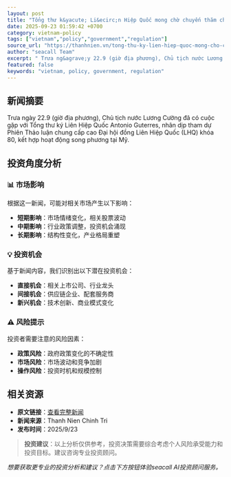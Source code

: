 ```yaml
---
layout: post
title: "Tổng thư k&yacute; Li&ecirc;n Hiệp Quốc mong chờ chuyến thăm ch&iacute;nh thức Việt Nam v&agrave;o th&aacute;ng 10"
date: 2025-09-23 01:59:42 +0700
category: vietnam-policy
tags: ["vietnam","policy","government","regulation"]
source_url: "https://thanhnien.vn/tong-thu-ky-lien-hiep-quoc-mong-cho-chuyen-tham-chinh-thuc-viet-nam-vao-thang-10-185250923083109028.htm"
author: "seacall Team"
excerpt: " Trưa ng&agrave;y 22.9 (giờ địa phương), Chủ tịch nước Lương Cường đ&atilde; c&oacute; cuộc gặp với Tổng thư k&yacute; Li&ecirc;n Hiệp Quốc Antonio Guterres, nh&acirc;n dịp tham dự Phi&ecirc;n Thảo luận chung cấp cao Đại hội đồng Li&ecirc;n Hiệp Quốc (LHQ) kh&oacute;a 80, kết hợp hoạt động song phương tại Mỹ...."
featured: false
keywords: "vietnam, policy, government, regulation"
---
```


## 新闻摘要

 Trưa ng&agrave;y 22.9 (giờ địa phương), Chủ tịch nước Lương Cường đ&atilde; c&oacute; cuộc gặp với Tổng thư k&yacute; Li&ecirc;n Hiệp Quốc Antonio Guterres, nh&acirc;n dịp tham dự Phi&ecirc;n Thảo luận chung cấp cao Đại hội đồng Li&ecirc;n Hiệp Quốc (LHQ) kh&oacute;a 80, kết hợp hoạt động song phương tại Mỹ.

## 投资角度分析

### 📊 市场影响
根据这一新闻，可能对相关市场产生以下影响：
- **短期影响**：市场情绪变化，相关股票波动
- **中期影响**：行业政策调整，投资机会涌现
- **长期影响**：结构性变化，产业格局重塑

### 💡 投资机会
基于新闻内容，我们识别出以下潜在投资机会：
- **直接机会**：相关上市公司、行业龙头
- **间接机会**：供应链企业、配套服务商
- **新兴机会**：技术创新、商业模式变化

### ⚠️ 风险提示
投资者需要注意的风险因素：
- **政策风险**：政府政策变化的不确定性
- **市场风险**：市场波动和竞争加剧
- **操作风险**：投资时机和规模控制

## 相关资源

- **原文链接**：[查看完整新闻](https://thanhnien.vn/tong-thu-ky-lien-hiep-quoc-mong-cho-chuyen-tham-chinh-thuc-viet-nam-vao-thang-10-185250923083109028.htm)
- **新闻来源**：Thanh Nien Chinh Tri
- **发布时间**：2025/9/23

> **投资建议**：以上分析仅供参考，投资决策需要综合考虑个人风险承受能力和投资目标。建议咨询专业投资顾问。

*想要获取更专业的投资分析和建议？点击下方按钮体验seacall AI投资顾问服务。*